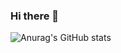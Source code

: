 ### Hi there 👋
![Anurag's GitHub stats](https://github-readme-stats.vercel.app/api?username=SajinKowserSK&count_private=true&show_icons=true&theme=dracula&hide=prs,contribs)


<!--
**SajinKowserSK/SajinKowserSK** is a ✨ _special_ ✨ repository because its `README.md` (this file) appears on your GitHub profile.

Here are some ideas to get you started:

- 🔭 I’m currently working on ...
- 🌱 I’m currently learning ...
- 👯 I’m looking to collaborate on ...
- 🤔 I’m looking for help with ...
- 💬 Ask me about ...
- 📫 How to reach me: ...
- 😄 Pronouns: ...
- ⚡ Fun fact: ...
-->
